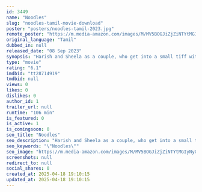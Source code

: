 ```yaml
---
id: 3449
name: "Noodles"
slug: "noodles-tamil-movie-download"
poster: "posters/noodles-tamil-2023.jpg"
remote_poster: "https://m.media-amazon.com/images/M/MV5BOGJiZjZiNTYtMGIyNy00MzY0LTgzZjctNTEyNDNmZGZjOTFhXkEyXkFqcGc@._V1_SX300.jpg"
original_language: "Tamil"
dubbed_in: null
released_date: "08 Sep 2023"
synopsis: "Harish and Sheela as a couple, who get into a small tiff with the local inspector. When the fight gets out of hand, they are forced to deal with Madhan, who is enquiring Police officer in the case."
type: "movie"
rating: "6.1"
imdbid: "tt28714919"
tmdbid: null
views: 0
likes: 0
dislikes: 0
author_id: 1
trailer_url: null
runtime: "106 min"
is_featured: 0
is_active: 1
is_comingsoon: 0
seo_title: "Noodles"
seo_description: "Harish and Sheela as a couple, who get into a small tiff with the local inspector. When the fight gets out of hand, they are forced to deal with Madhan, who is enquiring Police officer in the case."
seo_keywords: "\"Noodles\""
seo_image: "https://m.media-amazon.com/images/M/MV5BOGJiZjZiNTYtMGIyNy00MzY0LTgzZjctNTEyNDNmZGZjOTFhXkEyXkFqcGc@._V1_SX300.jpg"
screenshots: null
redirect_to: null
social_shares: 0
created_at: 2025-04-18 19:10:15
updated_at: 2025-04-18 19:10:15
---
```


